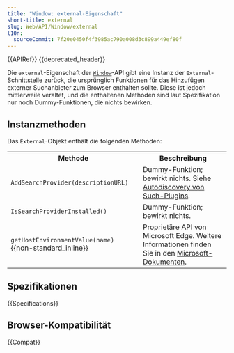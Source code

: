 ```yaml
---
title: "Window: external-Eigenschaft"
short-title: external
slug: Web/API/Window/external
l10n:
  sourceCommit: 7f20e0450f4f3985ac790a008d3c899a449ef80f
---
```


{{APIRef}} {{deprecated_header}}

Die `external`-Eigenschaft der [`Window`](/de/docs/Web/API/Window)-API gibt eine Instanz der `External`-Schnittstelle zurück, die ursprünglich Funktionen für das Hinzufügen externer Suchanbieter zum Browser enthalten sollte. Diese ist jedoch mittlerweile veraltet, und die enthaltenen Methoden sind laut Spezifikation nur noch Dummy-Funktionen, die nichts bewirken.

## Instanzmethoden

Das `External`-Objekt enthält die folgenden Methoden:

<table class="fullwidth-table">
  <tbody>
    <tr>
      <th>Methode</th>
      <th>Beschreibung</th>
    </tr>
    <tr>
      <td>
        <code>AddSearchProvider(descriptionURL)</code>
      </td>
      <td>
        Dummy-Funktion; bewirkt nichts. Siehe
        <a href="/de/docs/Web/XML/Guides/OpenSearch#autodiscovery_of_search_plugins"
          >Autodiscovery von Such-Plugins</a
        >.
      </td>
    </tr>
    <tr>
      <td><code>IsSearchProviderInstalled()</code></td>
      <td>Dummy-Funktion; bewirkt nichts.</td>
    </tr>
    <tr>
      <td><code>getHostEnvironmentValue(name)</code> {{non-standard_inline}}</td>
      <td>Proprietäre API von Microsoft Edge. Weitere Informationen finden Sie in den <a href="https://learn.microsoft.com/en-us/previous-versions/windows/internet-explorer/ie-developer/platform-apis/mt795399(v=vs.85)">Microsoft-Dokumenten</a>.</td>
    </tr>
  </tbody>
</table>

## Spezifikationen

{{Specifications}}

## Browser-Kompatibilität

{{Compat}}
